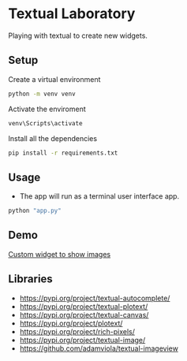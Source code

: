 # Textual Laboratory

Playing with textual to create new widgets.


## Setup

Create a virtual environment
```bash
python -m venv venv
```

Activate the enviroment
```bash
venv\Scripts\activate
```

Install all the dependencies
```bash
pip install -r requirements.txt
```

## Usage


* The app will run as a terminal user interface app.
```bash
python "app.py"
```
## Demo

[Custom widget to show images](demos/demo_custom_image_box_widget.png)


## Libraries 
- https://pypi.org/project/textual-autocomplete/
- https://pypi.org/project/textual-plotext/
- https://pypi.org/project/textual-canvas/
- https://pypi.org/project/plotext/
- https://pypi.org/project/rich-pixels/
- https://pypi.org/project/textual-image/
- https://github.com/adamviola/textual-imageview  

